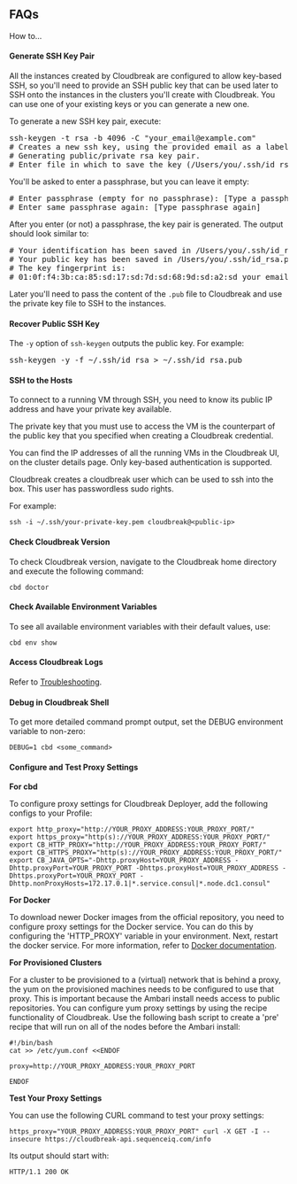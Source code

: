 ## FAQs

How to...

#### Generate SSH Key Pair 

All the instances created by Cloudbreak are configured to allow key-based SSH, so you'll need to provide an SSH public key that can be used later to SSH onto the instances in the clusters you'll create with Cloudbreak. You can use one of your existing keys or you can generate a new one.

To generate a new SSH key pair, execute:

<pre>ssh-keygen -t rsa -b 4096 -C "your_email@example.com"
# Creates a new ssh key, using the provided email as a label
# Generating public/private rsa key pair.
# Enter file in which to save the key (/Users/you/.ssh/id_rsa): [Press enter]</pre>

You'll be asked to enter a passphrase, but you can leave it empty:

<pre># Enter passphrase (empty for no passphrase): [Type a passphrase]
# Enter same passphrase again: [Type passphrase again]</pre>

After you enter (or not) a passphrase, the key pair is generated. The output should look similar to:

<pre># Your identification has been saved in /Users/you/.ssh/id_rsa.
# Your public key has been saved in /Users/you/.ssh/id_rsa.pub.
# The key fingerprint is:
# 01:0f:f4:3b:ca:85:sd:17:sd:7d:sd:68:9d:sd:a2:sd your_email@example.com</pre>

Later you'll need to pass the content of the `.pub` file to Cloudbreak and use the private key file to SSH to the instances. 


#### Recover Public SSH Key 

The `-y` option of `ssh-keygen` outputs the public key. For example:

<pre>ssh-keygen -y -f ~/.ssh/id_rsa > ~/.ssh/id_rsa.pub</pre>

#### SSH to the Hosts 

To connect to a running VM through SSH, you need to know its public IP address and have your private key available. 

The private key that you must use to access the VM is the counterpart of the public key that you specified when creating a Cloudbreak credential.

You can find the IP addresses of all the running VMs in the Cloudbreak UI, on the cluster details page. Only key-based authentication is supported. 

Cloudbreak creates a cloudbreak user which can be used to ssh into the box. This user has passwordless sudo rights.

For example:

```
ssh -i ~/.ssh/your-private-key.pem cloudbreak@<public-ip>
```

#### Check Cloudbreak Version 

To check Cloudbreak version, navigate to the Cloudbreak home directory and execute the following command:

```
cbd doctor
```


#### Check Available Environment Variables

To see all available environment variables with their default values, use:

```
cbd env show
```

#### Access Cloudbreak Logs

Refer to [Troubleshooting](trouble-cb.md#checking-the-logs).


#### Debug in Cloudbreak Shell

To get more detailed command prompt output, set the DEBUG environment variable to non-zero:

```
DEBUG=1 cbd <some_command>
```

#### Configure and Test Proxy Settings

**For cbd**

To configure proxy settings for Cloudbreak Deployer, add the following configs to your Profile:

```
export http_proxy="http://YOUR_PROXY_ADDRESS:YOUR_PROXY_PORT/"
export https_proxy="http(s)://YOUR_PROXY_ADDRESS:YOUR_PROXY_PORT/"
export CB_HTTP_PROXY="http://YOUR_PROXY_ADDRESS:YOUR_PROXY_PORT/"
export CB_HTTPS_PROXY="http(s)://YOUR_PROXY_ADDRESS:YOUR_PROXY_PORT/"
export CB_JAVA_OPTS="-Dhttp.proxyHost=YOUR_PROXY_ADDRESS -Dhttp.proxyPort=YOUR_PROXY_PORT -Dhttps.proxyHost=YOUR_PROXY_ADDRESS -Dhttps.proxyPort=YOUR_PROXY_PORT -Dhttp.nonProxyHosts=172.17.0.1|*.service.consul|*.node.dc1.consul"
```

**For Docker**

To download newer Docker images from the official repository, you need to configure proxy settings for the Docker service. You can do this by configuring the 'HTTP_PROXY' variable in your environment. Next, restart the docker service. For more information, refer to [Docker documentation](https://docs.docker.com/engine/admin/systemd/).


**For Provisioned Clusters**

For a cluster to be provisioned to a (virtual) network that is behind a proxy, the yum on the provisioned machines needs to be configured to use that proxy. This is important because the Ambari install needs access to public repositories. You can configure yum proxy settings by using the recipe functionality of Cloudbreak. Use the following bash script to create a 'pre' recipe that will run on all of the nodes before the Ambari install:

```
#!/bin/bash
cat >> /etc/yum.conf <<ENDOF

proxy=http://YOUR_PROXY_ADDRESS:YOUR_PROXY_PORT

ENDOF
```

**Test Your Proxy Settings**

You can use the following CURL command to test your proxy settings:

```
https_proxy="YOUR_PROXY_ADDRESS:YOUR_PROXY_PORT" curl -X GET -I --insecure https://cloudbreak-api.sequenceiq.com/info
```

Its output should start with:

```
HTTP/1.1 200 OK
```

